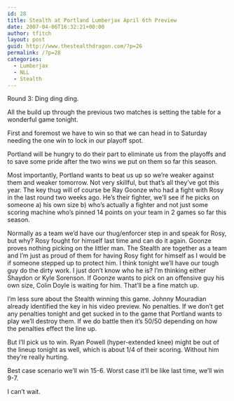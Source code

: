 ```yaml
---
id: 28
title: Stealth at Portland Lumberjax April 6th Preview
date: 2007-04-06T16:32:21+00:00
author: tfitch
layout: post
guid: http://www.thestealthdragon.com/?p=26
permalink: /?p=28
categories:
  - Lumberjax
  - NLL
  - Stealth
---
```

Round 3: Ding ding ding.

All the build up through the previous two matches is setting the table for a wonderful game tonight.

First and foremost we have to win so that we can head in to Saturday needing the one win to lock in our playoff spot.

Portland will be hungry to do their part to eliminate us from the playoffs and to save some pride after the two wins we put on them so far this season.

Most importantly, Portland wants to beat us up so we&#8217;re weaker against them and weaker tomorrow. Not very skillful, but that&#8217;s all they&#8217;ve got this year. The key thug will of course be Ray Goonze who had a fight with Rosy in the last round two weeks ago. He&#8217;s their fighter, we&#8217;ll see if he picks on someone a) his own size b) who&#8217;s actually a fighter and not just some scoring machine who&#8217;s pinned 14 points on your team in 2 games so far this season.

Normally as a team we&#8217;d have our thug/enforcer step in and speak for Rosy, but why? Rosy fought for himself last time and can do it again. Goonze proves nothing picking on the littler man. The Stealth are together as a team and I&#8217;m just as proud of them for having Rosy fight for himself as I would be if someone stepped up to protect him. I think tonight we&#8217;ll have our tough guy do the dirty work. I just don&#8217;t know who he is? I&#8217;m thinking either Shaydon or Kyle Sorenson. If Goonze wants to pick on an offensive guy his own size, Colin Doyle is waiting for him. That&#8217;ll be a fine match up.

I&#8217;m less sure about the Stealth winning this game. Johnny Mouradian already identified the key in his video preview. No penalties. If we don&#8217;t get any penalties tonight and get sucked in to the game that Portland wants to play we&#8217;ll destroy them. If we do battle then it&#8217;s 50/50 depending on how the penalties effect the line up.

But I&#8217;ll pick us to win. Ryan Powell (hyper-extended knee) might be out of the lineup tonight as well, which is about 1/4 of their scoring. Without him they&#8217;re really hurting.

Best case scenario we&#8217;ll win 15-6. Worst case it&#8217;ll be like last time, we&#8217;ll win 9-7.

I can&#8217;t wait.